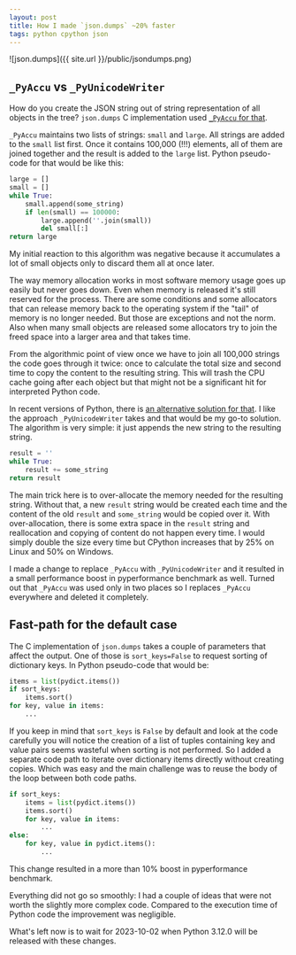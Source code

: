 ```yaml
---
layout: post
title: How I made `json.dumps` ~20% faster
tags: python cpython json
---
```


![json.dumps]({{ site.url }}/public/jsondumps.png)

## `_PyAccu` vs `_PyUnicodeWriter`

How do you create the JSON string out of string representation of all objects in the tree? `json.dumps` C implementation used [`_PyAccu` for that](https://github.com/python/cpython/blob/3.11/Objects/accu.c).

`_PyAccu` maintains two lists of strings: `small` and `large`. All strings are added to the `small` list first. Once it contains 100,000 (!!!) elements, all of them are joined together and the result is added to the `large` list. Python pseudo-code for that would be like this:

```python
large = []
small = []
while True:
    small.append(some_string)
    if len(small) == 100000:
        large.append(''.join(small))
        del small[:]
return large
```

My initial reaction to this algorithm was negative because it accumulates a lot of small objects only to discard them all at once later.

The way memory allocation works in most software memory usage goes up easily but never goes down. Even when memory is released it's still reserved for the process. There are some conditions and some allocators that can release memory back to the operating system if the "tail" of memory is no longer needed. But those are exceptions and not the norm. Also when many small objects are released some allocators try to join the freed space into a larger area and that takes time.

From the algorithmic point of view once we have to join all 100,000 strings the code goes through it twice: once to calculate the total size and second time to copy the content to the resulting string. This will trash the CPU cache going after each object but that might not be a significant hit for interpreted Python code.

In recent versions of Python, there is [an alternative solution for that](https://github.com/python/cpython/blob/3.11/Objects/unicodeobject.c). I like the approach `_PyUnicodeWriter` takes and that would be my go-to solution. The algorithm is very simple: it just appends the new string to the resulting string.

```python
result = ''
while True:
	result += some_string
return result
```

The main trick here is to over-allocate the memory needed for the resulting string. Without that, a new `result` string would be created each time and the content of the old `result` and `some_string` would be copied over it. With over-allocation, there is some extra space in the `result` string and reallocation and copying of content do not happen every time. I would simply double the size every time but CPython increases that by 25% on Linux and 50% on Windows.

I made a change to replace `_PyAccu` with `_PyUnicodeWriter` and it resulted in a small performance boost in pyperformance benchmark as well. Turned out that `_PyAccu` was used only in two places so I replaces `_PyAccu` everywhere and deleted it completely.

## Fast-path for the default case

The C implementation of `json.dumps` takes a couple of parameters that affect the output. One of those is `sort_keys=False` to request sorting of dictionary keys. In Python pseudo-code that would be: 

```python
items = list(pydict.items())
if sort_keys:
    items.sort()
for key, value in items:
    ...
```

If you keep in mind that `sort_keys` is `False` by default and look at the code carefully you will notice the creation of a list of tuples containing key and value pairs seems wasteful when sorting is not performed. So I added a separate code path to iterate over dictionary items directly without creating copies. Which was easy and the main challenge was to reuse the body of the loop between both code paths.

```python
if sort_keys:
    items = list(pydict.items())
    items.sort()
    for key, value in items:
        ...
else:
    for key, value in pydict.items():
        ...
```

This change resulted in a more than 10% boost in pyperformance benchmark.

Everything did not go so smoothly: I had a couple of ideas that were not worth the slightly more complex code. Compared to the execution time of Python code the improvement was negligible.

What's left now is to wait for 2023-10-02 when Python 3.12.0 will be released with these changes.
